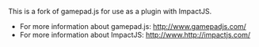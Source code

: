 This is a fork of gamepad.js for use as a plugin with ImpactJS.

 * For more information about gamepad.js: http://www.gamepadjs.com/
 * For more information about ImpactJS: http://www.http://impactjs.com/
